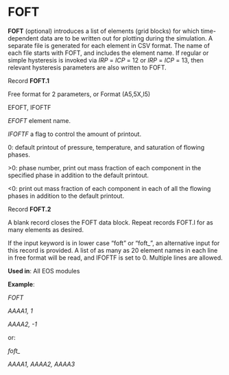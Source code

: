 # FOFT

**FOFT**               (optional) introduces a list of elements (grid blocks) for which time-dependent data are to be written out for plotting during the simulation. A separate file is generated for each element in CSV format. The name of each file starts with FOFT, and includes the element name. If regular or simple hysteresis is invoked via _IRP_ = _ICP_ = 12 or _IRP_ = _ICP_ = 13, then relevant hysteresis parameters are also written to FOFT.

&#x20;Record **FOFT.1**

Free format for 2 parameters, or Format (A5,5X,I5)

&#x20;                       EFOFT, IFOFTF

&#x20;_EFOFT_            element name.

_IFOFTF_          a flag to control the amount of printout.

&#x20;       0:         default printout of pressure, temperature, and saturation of flowing phases.

&#x20;       \>0:       phase number, print out mass fraction of each component in the specified phase in addition to the default printout.

<0:       print out mass fraction of each component in each of all the flowing phases in addition to the default printout.

Record **FOFT.2**

A blank record closes the FOFT data block. Repeat records FOFT.l for as many elements as desired.

If the input keyword is in lower case “foft” or “foft\_”, an alternative input for this record is provided. A list of as many as 20 element names in each line in free format will be read, and IFOFTF is set to 0. Multiple lines are allowed.

**Used in**: All EOS modules

**Example**:

_FOFT_

_AAAA1, 1_

_AAAA2, -1_

or:

_foft\__

_AAAA1, AAAA2, AAAA3_

